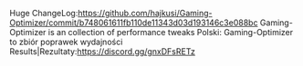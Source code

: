 Huge ChangeLog:https://github.com/hajkusi/Gaming-Optimizer/commit/b748061611fb110de11343d03d193146c3e088bc
Gaming-Optimizer is an collection of performance tweaks
Polski:
Gaming-Optimizer to zbiór poprawek wydajności
Results|Rezultaty:https://discord.gg/gnxDFsRETz
